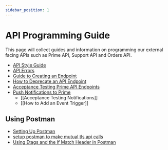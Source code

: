 ```yaml
---
sidebar_position: 1
---
```


# API Programming Guide

This page will collect guides and information on programming our external facing APIs such as Prime API, Support API and Orders API.

- [API Style Guide](api-style-guide)
- [API Errors](api-errors)
- [Guide to Creating an Endpoint](guide-to-creating-an-endpoint)
- [How to Deprecate an API Endpoint](how-to-deprecate-endpoints)
- [Acceptance Testing Prime API Endpoints](../testing/acceptance-testing-prime-api-endpoints)
- [Push Notifications to Prime](../docs/push-notifications-to-prime)
  - [[Acceptance Testing Notifications]]
  - [[How to Add an Event Trigger]]

## Using Postman

- [Setting Up Postman](../../tools/postman/setting-up-postman)
- [setup postman to make mutual tls api calls](../../tools/postman/setup-postman-to-make-mutual-tls-api-calls)
- [Using Etags and the If Match Header in Postman](../../tools/postman/using-etags-and-the-if-match-header-in-postman)
